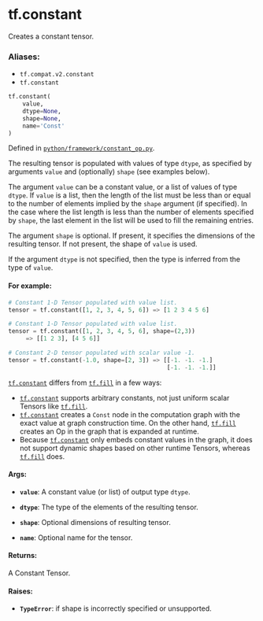 <div itemscope itemtype="http://developers.google.com/ReferenceObject">
<meta itemprop="name" content="tf.constant" />
<meta itemprop="path" content="Stable" />
</div>

# tf.constant

Creates a constant tensor.

### Aliases:

* `tf.compat.v2.constant`
* `tf.constant`

``` python
tf.constant(
    value,
    dtype=None,
    shape=None,
    name='Const'
)
```



Defined in [`python/framework/constant_op.py`](/code/stable/tensorflow/python/framework/constant_op.py).

<!-- Placeholder for "Used in" -->

The resulting tensor is populated with values of type `dtype`, as
specified by arguments `value` and (optionally) `shape` (see examples
below).

The argument `value` can be a constant value, or a list of values of type
`dtype`. If `value` is a list, then the length of the list must be less
than or equal to the number of elements implied by the `shape` argument (if
specified). In the case where the list length is less than the number of
elements specified by `shape`, the last element in the list will be used
to fill the remaining entries.

The argument `shape` is optional. If present, it specifies the dimensions of
the resulting tensor. If not present, the shape of `value` is used.

If the argument `dtype` is not specified, then the type is inferred from
the type of `value`.

#### For example:



```python
# Constant 1-D Tensor populated with value list.
tensor = tf.constant([1, 2, 3, 4, 5, 6]) => [1 2 3 4 5 6]

# Constant 1-D Tensor populated with value list.
tensor = tf.constant([1, 2, 3, 4, 5, 6], shape=(2,3))
     => [[1 2 3], [4 5 6]]

# Constant 2-D tensor populated with scalar value -1.
tensor = tf.constant(-1.0, shape=[2, 3]) => [[-1. -1. -1.]
                                             [-1. -1. -1.]]
```

<a href="../tf/constant.md"><code>tf.constant</code></a> differs from <a href="../tf/fill.md"><code>tf.fill</code></a> in a few ways:

*   <a href="../tf/constant.md"><code>tf.constant</code></a> supports arbitrary constants, not just uniform scalar
    Tensors like <a href="../tf/fill.md"><code>tf.fill</code></a>.
*   <a href="../tf/constant.md"><code>tf.constant</code></a> creates a `Const` node in the computation graph with the
    exact value at graph construction time. On the other hand, <a href="../tf/fill.md"><code>tf.fill</code></a>
    creates an Op in the graph that is expanded at runtime.
*   Because <a href="../tf/constant.md"><code>tf.constant</code></a> only embeds constant values in the graph, it does
    not support dynamic shapes based on other runtime Tensors, whereas
    <a href="../tf/fill.md"><code>tf.fill</code></a> does.

#### Args:


* <b>`value`</b>:          A constant value (or list) of output type `dtype`.

* <b>`dtype`</b>:          The type of the elements of the resulting tensor.

* <b>`shape`</b>:          Optional dimensions of resulting tensor.

* <b>`name`</b>:           Optional name for the tensor.


#### Returns:

A Constant Tensor.



#### Raises:


* <b>`TypeError`</b>: if shape is incorrectly specified or unsupported.